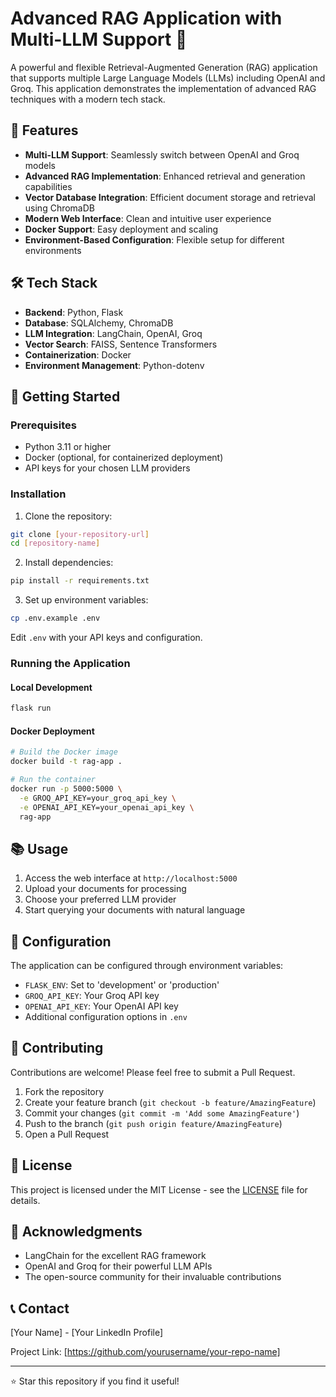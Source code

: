 # Advanced RAG Application with Multi-LLM Support 🚀

A powerful and flexible Retrieval-Augmented Generation (RAG) application that supports multiple Large Language Models (LLMs) including OpenAI and Groq. This application demonstrates the implementation of advanced RAG techniques with a modern tech stack.

## 🌟 Features

- **Multi-LLM Support**: Seamlessly switch between OpenAI and Groq models
- **Advanced RAG Implementation**: Enhanced retrieval and generation capabilities
- **Vector Database Integration**: Efficient document storage and retrieval using ChromaDB
- **Modern Web Interface**: Clean and intuitive user experience
- **Docker Support**: Easy deployment and scaling
- **Environment-Based Configuration**: Flexible setup for different environments

## 🛠️ Tech Stack

- **Backend**: Python, Flask
- **Database**: SQLAlchemy, ChromaDB
- **LLM Integration**: LangChain, OpenAI, Groq
- **Vector Search**: FAISS, Sentence Transformers
- **Containerization**: Docker
- **Environment Management**: Python-dotenv

## 🚀 Getting Started

### Prerequisites

- Python 3.11 or higher
- Docker (optional, for containerized deployment)
- API keys for your chosen LLM providers

### Installation

1. Clone the repository:
```bash
git clone [your-repository-url]
cd [repository-name]
```

2. Install dependencies:
```bash
pip install -r requirements.txt
```

3. Set up environment variables:
```bash
cp .env.example .env
```
Edit `.env` with your API keys and configuration.

### Running the Application

#### Local Development
```bash
flask run
```

#### Docker Deployment
```bash
# Build the Docker image
docker build -t rag-app .

# Run the container
docker run -p 5000:5000 \
  -e GROQ_API_KEY=your_groq_api_key \
  -e OPENAI_API_KEY=your_openai_api_key \
  rag-app
```

## 📚 Usage

1. Access the web interface at `http://localhost:5000`
2. Upload your documents for processing
3. Choose your preferred LLM provider
4. Start querying your documents with natural language

## 🔧 Configuration

The application can be configured through environment variables:

- `FLASK_ENV`: Set to 'development' or 'production'
- `GROQ_API_KEY`: Your Groq API key
- `OPENAI_API_KEY`: Your OpenAI API key
- Additional configuration options in `.env`

## 🤝 Contributing

Contributions are welcome! Please feel free to submit a Pull Request.

1. Fork the repository
2. Create your feature branch (`git checkout -b feature/AmazingFeature`)
3. Commit your changes (`git commit -m 'Add some AmazingFeature'`)
4. Push to the branch (`git push origin feature/AmazingFeature`)
5. Open a Pull Request

## 📝 License

This project is licensed under the MIT License - see the [LICENSE](LICENSE) file for details.

## 🙏 Acknowledgments

- LangChain for the excellent RAG framework
- OpenAI and Groq for their powerful LLM APIs
- The open-source community for their invaluable contributions

## 📞 Contact

[Your Name] - [Your LinkedIn Profile]

Project Link: [https://github.com/yourusername/your-repo-name]

---

⭐ Star this repository if you find it useful!
